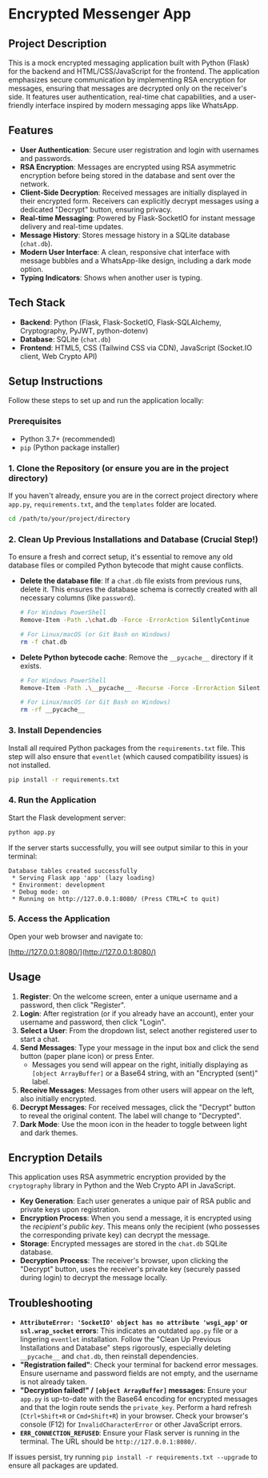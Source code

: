 # Encrypted Messenger App

## Project Description

This is a mock encrypted messaging application built with Python (Flask) for the backend and HTML/CSS/JavaScript for the frontend. The application emphasizes secure communication by implementing RSA encryption for messages, ensuring that messages are decrypted only on the receiver's side. It features user authentication, real-time chat capabilities, and a user-friendly interface inspired by modern messaging apps like WhatsApp.

## Features

-   **User Authentication**: Secure user registration and login with usernames and passwords.
-   **RSA Encryption**: Messages are encrypted using RSA asymmetric encryption before being stored in the database and sent over the network.
-   **Client-Side Decryption**: Received messages are initially displayed in their encrypted form. Receivers can explicitly decrypt messages using a dedicated "Decrypt" button, ensuring privacy.
-   **Real-time Messaging**: Powered by Flask-SocketIO for instant message delivery and real-time updates.
-   **Message History**: Stores message history in a SQLite database (`chat.db`).
-   **Modern User Interface**: A clean, responsive chat interface with message bubbles and a WhatsApp-like design, including a dark mode option.
-   **Typing Indicators**: Shows when another user is typing.

## Tech Stack

-   **Backend**: Python (Flask, Flask-SocketIO, Flask-SQLAlchemy, Cryptography, PyJWT, python-dotenv)
-   **Database**: SQLite (`chat.db`)
-   **Frontend**: HTML5, CSS (Tailwind CSS via CDN), JavaScript (Socket.IO client, Web Crypto API)

## Setup Instructions

Follow these steps to set up and run the application locally:

### Prerequisites

-   Python 3.7+ (recommended)
-   `pip` (Python package installer)

### 1. Clone the Repository (or ensure you are in the project directory)

If you haven't already, ensure you are in the correct project directory where `app.py`, `requirements.txt`, and the `templates` folder are located.

```bash
cd /path/to/your/project/directory
```

### 2. Clean Up Previous Installations and Database (Crucial Step!)

To ensure a fresh and correct setup, it's essential to remove any old database files or compiled Python bytecode that might cause conflicts.

-   **Delete the database file**: If a `chat.db` file exists from previous runs, delete it. This ensures the database schema is correctly created with all necessary columns (like `password`).

    ```bash
    # For Windows PowerShell
    Remove-Item -Path .\chat.db -Force -ErrorAction SilentlyContinue

    # For Linux/macOS (or Git Bash on Windows)
    rm -f chat.db
    ```

-   **Delete Python bytecode cache**: Remove the `__pycache__` directory if it exists.

    ```bash
    # For Windows PowerShell
    Remove-Item -Path .\__pycache__ -Recurse -Force -ErrorAction SilentlyContinue

    # For Linux/macOS (or Git Bash on Windows)
    rm -rf __pycache__
    ```

### 3. Install Dependencies

Install all required Python packages from the `requirements.txt` file. This step will also ensure that `eventlet` (which caused compatibility issues) is not installed.

```bash
pip install -r requirements.txt
```

### 4. Run the Application

Start the Flask development server:

```bash
python app.py
```

If the server starts successfully, you will see output similar to this in your terminal:

```
Database tables created successfully
 * Serving Flask app 'app' (lazy loading)
 * Environment: development
 * Debug mode: on
 * Running on http://127.0.0.1:8080/ (Press CTRL+C to quit)
```

### 5. Access the Application

Open your web browser and navigate to:

[http://127.0.0.1:8080/](http://127.0.0.1:8080/)

## Usage

1.  **Register**: On the welcome screen, enter a unique username and a password, then click "Register".
2.  **Login**: After registration (or if you already have an account), enter your username and password, then click "Login".
3.  **Select a User**: From the dropdown list, select another registered user to start a chat.
4.  **Send Messages**: Type your message in the input box and click the send button (paper plane icon) or press Enter.
    -   Messages you send will appear on the right, initially displaying as `[object ArrayBuffer]` or a Base64 string, with an "Encrypted (sent)" label.
5.  **Receive Messages**: Messages from other users will appear on the left, also initially encrypted.
6.  **Decrypt Messages**: For received messages, click the "Decrypt" button to reveal the original content. The label will change to "Decrypted".
7.  **Dark Mode**: Use the moon icon in the header to toggle between light and dark themes.

## Encryption Details

This application uses RSA asymmetric encryption provided by the `cryptography` library in Python and the Web Crypto API in JavaScript.

-   **Key Generation**: Each user generates a unique pair of RSA public and private keys upon registration.
-   **Encryption Process**: When you send a message, it is encrypted using the *recipient's public key*. This means only the recipient (who possesses the corresponding private key) can decrypt the message.
-   **Storage**: Encrypted messages are stored in the `chat.db` SQLite database.
-   **Decryption Process**: The receiver's browser, upon clicking the "Decrypt" button, uses the receiver's private key (securely passed during login) to decrypt the message locally.

## Troubleshooting

-   **`AttributeError: 'SocketIO' object has no attribute 'wsgi_app'` or `ssl.wrap_socket` errors**: This indicates an outdated `app.py` file or a lingering `eventlet` installation. Follow the "Clean Up Previous Installations and Database" steps rigorously, especially deleting `__pycache__` and `chat.db`, then reinstall dependencies.
-   **"Registration failed"**: Check your terminal for backend error messages. Ensure username and password fields are not empty, and the username is not already taken.
-   **"Decryption failed!" / `[object ArrayBuffer]` messages**: Ensure your `app.py` is up-to-date with the Base64 encoding for encrypted messages and that the login route sends the `private_key`. Perform a hard refresh (`Ctrl+Shift+R` or `Cmd+Shift+R`) in your browser. Check your browser's console (F12) for `InvalidCharacterError` or other JavaScript errors.
-   **`ERR_CONNECTION_REFUSED`**: Ensure your Flask server is running in the terminal. The URL should be `http://127.0.0.1:8080/`.

If issues persist, try running `pip install -r requirements.txt --upgrade` to ensure all packages are updated.
